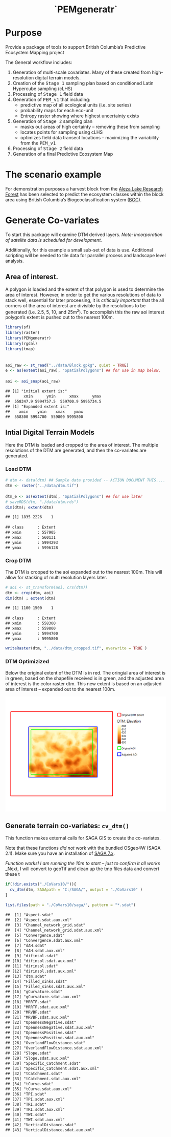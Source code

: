 <center>
<h1>
`PEMgeneratr`
</h1>
</center>

Purpose
=======

Provide a package of tools to support British Columbia’s Predictive
Ecosystem Mapping project

The General workflow includes:

1.  Generation of multi-scale covariates. Many of these created from
    high-resolution digital terrain models.
2.  Creation of the <tt>Stage 1</tt> sampling plan based on conditioned
    Latin Hypercube sampling (cLHS)
3.  Processing of <tt>Stage 1</tt> field data
4.  Generation of <tt>PEM\_v1</tt> that including:
    -   predictive map of all ecological units (i.e. site series)
    -   probability maps for each eco-unit
    -   Entropy raster showing where highest uncertainty exists
5.  Generation of <tt>Stage 2</tt> sampling plan
    -   masks out areas of high certainty – removing these from sampling
    -   locates points for sampling using cLHS
    -   optimizes field data transect locations – maximizing the
        variability from the <tt>PEM\_v1</tt>
6.  Processing of <tt>Stage 2</tt> field data
7.  Generation of a final Predictive Ecosystem Map

The scenario example
====================

For demonstration purposes a harvest block from the [Aleza Lake Research
Forest](http://alrf.unbc.ca) has been selected to predict the ecosystem
classes within the block area using British Columbia’s
Biogeoclassification system
([BGC](https://www.for.gov.bc.ca/hre/becweb/index.html)).

Generate Co-variates
====================

To start this package will examine DTM derived layers. *Note:
incorporation of satelite data is scheduled for development.*

Additionally, for this example a small sub-set of data is use.
Additional scripting will be needed to tile data for parrallel process
and landscape level analysis.

Area of interest.
-----------------

A polygon is loaded and the extent of that polygon is used to determine
the area of interest. However, in order to get the various resolutions
of data to stack well, essential for later proceesing, it is *critically
important* that the all corners of the area of interest are divisible by
the resolutions to be generated (i.e. 2.5, 5, 10, and 25m<sup>2</sup>).
To accomplish this the raw aoi interest polygon’s extent is pushed out
to the nearest 100m.

``` r
library(sf)
library(raster)
library(PEMgeneratr)
library(rgdal)
library(tmap)


aoi_raw <- st_read("../data/Block.gpkg", quiet = TRUE)
e <- as(extent(aoi_raw), "SpatialPolygons") ## for use in map below.

aoi <- aoi_snap(aoi_raw)
```

    ## [1] "initial extent is:"
    ##      xmin      ymin      xmax      ymax 
    ##  558347.9 5994757.5  559700.9 5995734.5 
    ## [1] "Expanded extent is:"
    ##    xmin    ymin    xmax    ymax 
    ##  558300 5994700  559800 5995800

Intial Digital Terrain Models
-----------------------------

Here the DTM is loaded and cropped to the area of interest. The multiple
resolutions of the DTM are generated, and then the co-variates are
generated.

### Load DTM

``` r
# dtm <- data(dtm) ## Sample data provided -- ACTION DOCUMENT THIS.... not working 
dtm <- raster("../data/dtm.tif")

dtm_e <- as(extent(dtm), "SpatialPolygons") ## for use later 
# saveRDS(dtm, "./data/dtm.rds")
dim(dtm); extent(dtm)
```

    ## [1] 1835 2226    1

    ## class      : Extent 
    ## xmin       : 557905 
    ## xmax       : 560131 
    ## ymin       : 5994293 
    ## ymax       : 5996128

### Crop DTM

The DTM is cropped to the aoi expanded out to the nearest 100m. This
will allow for stacking of multi resolution layers later.

``` r
# aoi <- st_transform(aoi, crs(dtm))
dtm <- crop(dtm, aoi)
dim(dtm) ; extent(dtm)
```

    ## [1] 1100 1500    1

    ## class      : Extent 
    ## xmin       : 558300 
    ## xmax       : 559800 
    ## ymin       : 5994700 
    ## ymax       : 5995800

``` r
writeRaster(dtm, "../data/dtm_cropped.tif", overwrite = TRUE )
```

### DTM Optimizized

Below the original extent of the DTM is in red. The oringial area of
interest is in green, based on the shapefile received is in green, and
the adjusted area of interest is the color raster dtm. This new extent
is based on an adjusted area of interest – expanded out to the nearest
100m.

![](README_files/figure-markdown_github/unnamed-chunk-4-1.png)

Generate terrain co-variates: `cv_dtm()`
----------------------------------------

This function makes external calls for SAGA GIS to create the
co-variates.

Note that these functions *did not* work with the bundled OSgeo4W (SAGA
2.1). Make sure you have an installation of [SAGA
7.x](https://sourceforge.net/projects/saga-gis/).

*Function works! I am running the 10m to start – just to confirm it all
works* \_Next, I will convert to geoTif and clean up the tmp files data
and convert these t

``` r
if(!dir.exists("./CoVars10/")){
  cv_dtm(dtm, SAGApath = "C:/SAGA/", output = "./CoVars10" )
}
```

``` r
list.files(path = "./CoVars10/saga/", pattern = "*.sdat")
```

    ##  [1] "Aspect.sdat"                      
    ##  [2] "Aspect.sdat.aux.xml"              
    ##  [3] "Channel_network_grid.sdat"        
    ##  [4] "Channel_network_grid.sdat.aux.xml"
    ##  [5] "Convergence.sdat"                 
    ##  [6] "Convergence.sdat.aux.xml"         
    ##  [7] "dAH.sdat"                         
    ##  [8] "dAH.sdat.aux.xml"                 
    ##  [9] "difinsol.sdat"                    
    ## [10] "difinsol.sdat.aux.xml"            
    ## [11] "dirinsol.sdat"                    
    ## [12] "dirinsol.sdat.aux.xml"            
    ## [13] "dtm.sdat"                         
    ## [14] "Filled_sinks.sdat"                
    ## [15] "Filled_sinks.sdat.aux.xml"        
    ## [16] "gCurvature.sdat"                  
    ## [17] "gCurvature.sdat.aux.xml"          
    ## [18] "MRRTF.sdat"                       
    ## [19] "MRRTF.sdat.aux.xml"               
    ## [20] "MRVBF.sdat"                       
    ## [21] "MRVBF.sdat.aux.xml"               
    ## [22] "OpennessNegative.sdat"            
    ## [23] "OpennessNegative.sdat.aux.xml"    
    ## [24] "OpennessPositive.sdat"            
    ## [25] "OpennessPositive.sdat.aux.xml"    
    ## [26] "OverlandFlowDistance.sdat"        
    ## [27] "OverlandFlowDistance.sdat.aux.xml"
    ## [28] "Slope.sdat"                       
    ## [29] "Slope.sdat.aux.xml"               
    ## [30] "Specific_Catchment.sdat"          
    ## [31] "Specific_Catchment.sdat.aux.xml"  
    ## [32] "tCatchment.sdat"                  
    ## [33] "tCatchment.sdat.aux.xml"          
    ## [34] "tCurve.sdat"                      
    ## [35] "tCurve.sdat.aux.xml"              
    ## [36] "TPI.sdat"                         
    ## [37] "TPI.sdat.aux.xml"                 
    ## [38] "TRI.sdat"                         
    ## [39] "TRI.sdat.aux.xml"                 
    ## [40] "TWI.sdat"                         
    ## [41] "TWI.sdat.aux.xml"                 
    ## [42] "VerticalDistance.sdat"            
    ## [43] "VerticalDistance.sdat.aux.xml"
